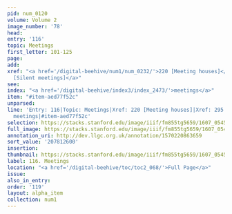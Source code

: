 ```yaml
---
pid: num_0120
volume: Volume 2
image_number: '78'
head:
entry: '116'
topic: Meetings
first_letter: 101-125
page:
add:
xref: "<a href='/digital-beehive/num1/num_0232/'>220 [Meeting houses]</a>|<a href='/digital-beehive/num2/num_0333/'>295
  [Silent meetings]</a>"
see:
index: "<a href='/digital-beehive/index3/index_2473/'>meetings</a>"
item: "#item-aed77f52c"
unparsed:
line: 'Entry: 116|Topic: Meetings|Xref: 220 [Meeting houses]|Xref: 295 [Silent meetings]|Index:
  meetings|#item-aed77f52c'
selection: https://stacks.stanford.edu/image/iiif/fm855tg5659/1607_0545/772,2600,3032,542/full/0/default.jpg
full_image: https://stacks.stanford.edu/image/iiif/fm855tg5659/1607_0545/full/full/0/default.jpg
annotation_uri: http://dev.llgc.org.uk/annotation/1570220863659
sort_value: '207812600'
insertion:
thumbnail: https://stacks.stanford.edu/image/iiif/fm855tg5659/1607_0545/772,2600,600,180/250,/0/default.jpg
label: 116. Meetings
location: "<a href='/digital-beehive/toc/toc2_068/'>Full Page</a>"
issue:
also_in_entry:
order: '119'
layout: alpha_item
collection: num1
---
```

